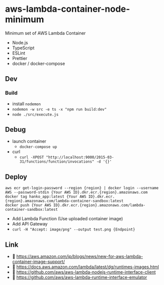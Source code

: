 # aws-lambda-container-node-minimum

Minimum set of AWS Lambda Container

- Node.js
- TypeScript
- ESLint
- Prettier
- docker / docker-compose

## Dev

### Build

- install `nodemon`
- `nodemon -w src -e ts -x "npm run build:dev"`
- `node ./src/execute.js`

## Debug

- launch container
  - `docker-compose up`
- curl
  - `curl -XPOST "http://localhost:9000/2015-03-31/functions/function/invocations" -d '{}'`

## Deploy

```
aws ecr get-login-password --region {region} | docker login --username AWS --password-stdin {Your AWS ID}.dkr.ecr.{region}.amazonaws.com
docker tag hanko_app:latest {Your AWS ID}.dkr.ecr.{region}.amazonaws.com/lambda-container-sandbox:latest
docker push {Your AWS ID}.dkr.ecr.{region}.amazonaws.com/lambda-container-sandbox:latest
```

- Add Lambda Function (Use uploaded container image)
- Add API Gateway
- `curl -H "Accept: image/png" --output test.png {Endpoint}`

## Link

- :link: https://aws.amazon.com/jp/blogs/news/new-for-aws-lambda-container-image-support/
- :link: https://docs.aws.amazon.com/lambda/latest/dg/runtimes-images.html
- :link: https://github.com/aws/aws-lambda-nodejs-runtime-interface-client
- :link: https://github.com/aws/aws-lambda-runtime-interface-emulator
